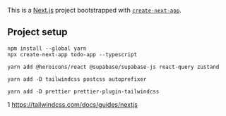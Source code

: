 This is a [Next.js](https://nextjs.org/) project bootstrapped with [`create-next-app`](https://github.com/vercel/next.js/tree/canary/packages/create-next-app).

## Project setup
~~~
npm install --global yarn
npx create-next-app todo-app --typescript
~~~
~~~
yarn add @heroicons/react @supabase/supabase-js react-query zustand
~~~
~~~
yarn add -D tailwindcss postcss autoprefixer
~~~
~~~
yarn add -D prettier prettier-plugin-tailwindcss
~~~
1
https://tailwindcss.com/docs/guides/nextjs
